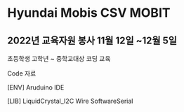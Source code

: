 # Hyundai Mobis CSV MOBIT

## 2022년 교육자원 봉사 11월 12일 ~12월 5일

초등학생 고학년 ~ 중학교대상 코딩 교육

Code 자료


[ENV] 
Aruduino IDE


[LIB]
LiquidCrystal_I2C
Wire
SoftwareSerial
